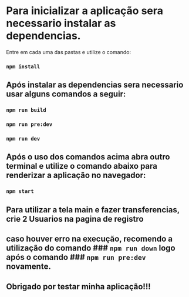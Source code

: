 # Para inicializar a aplicação sera necessario instalar as dependencias.
Entre em cada uma das pastas e utilize o comando:
### `npm install`


## Após instalar as dependencias sera necessario usar alguns comandos a seguir:

### `npm run build`
### `npm run pre:dev`
### `npm run dev`

## Após o uso dos comandos acima abra outro terminal e utilize o comando abaixo para renderizar a aplicação no navegador:

### `npm start`


## Para utilizar a tela main e fazer transferencias, crie 2 Usuarios na pagina de registro

## caso houver erro na execução, recomendo a utilização do comando ### `npm run down` logo após o comando ### `npm run pre:dev` novamente.

## Obrigado por testar minha aplicação!!!